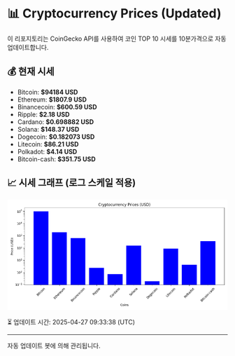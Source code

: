 
# 📊 Cryptocurrency Prices (Updated)

이 리포지토리는 CoinGecko API를 사용하여 코인 TOP 10 시세를 10분가격으로 자동 업데이트합니다.

## 💰 현재 시세
- Bitcoin: **$94184 USD**
- Ethereum: **$1807.9 USD**
- Binancecoin: **$600.59 USD**
- Ripple: **$2.18 USD**
- Cardano: **$0.698882 USD**
- Solana: **$148.37 USD**
- Dogecoin: **$0.182073 USD**
- Litecoin: **$86.21 USD**
- Polkadot: **$4.14 USD**
- Bitcoin-cash: **$351.75 USD**

## 📈 시세 그래프 (로그 스케일 적용)
![Crypto Prices](crypto_prices.png)

⏳ 업데이트 시간: 2025-04-27 09:33:38 (UTC)

---
자동 업데이트 봇에 의해 관리됩니다.
